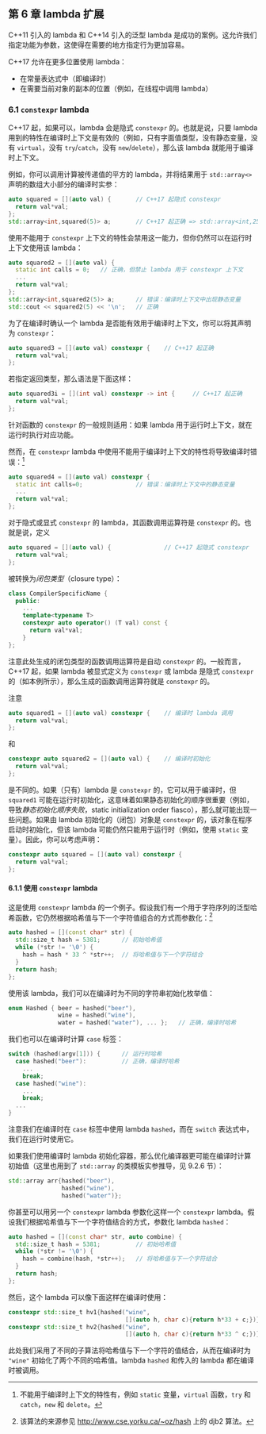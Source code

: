 ## 第 6 章    lambda 扩展

C++11 引入的 lambda 和 C++14 引入的泛型 lambda 是成功的案例。这允许我们指定功能为参数，这使得在需要的地方指定行为更加容易。

C++17 允许在更多位置使用 lambda：
+ 在常量表达式中（即编译时）
+ 在需要当前对象的副本的位置（例如，在线程中调用 lambda）

### 6.1    `constexpr` lambda

C++17 起，如果可以，lambda 会是隐式 `constexpr` 的。也就是说，只要 lambda 用到的特性在编译时上下文是有效的（例如，只有字面值类型，没有静态变量，没有 `virtual`，没有 `try`/`catch`，没有 `new`/`delete`），那么该 lambda 就能用于编译时上下文。

例如，你可以调用计算被传递值的平方的 lambda，并将结果用于 `std::array<>` 声明的数组大小部分的编译时实参：

```c++
auto squared = [](auto val) {       // C++17 起隐式 constexpr
  return val*val;
};
std::array<int,squared(5)> a;       // C++17 起正确 => std::array<int,25>
```

使用不能用于 `constexpr` 上下文的特性会禁用这一能力，但你仍然可以在运行时上下文使用该 lambda：

```c++
auto squared2 = [](auto val) {
  static int calls = 0;   // 正确，但禁止 lambda 用于 constexpr 上下文
  ...
  return val*val;
};
std::array<int,squared2(5)> a;      // 错误：编译时上下文中出现静态变量
std::cout << squared2(5) << '\n';   // 正确
```

为了在编译时确认一个 lambda 是否能有效用于编译时上下文，你可以将其声明为 `constexpr`：

```c++
auto squared3 = [](auto val) constexpr {    // C++17 起正确
  return val*val;
};
```

若指定返回类型，那么语法是下面这样：

```c++
auto squared3i = [](int val) constexpr -> int {     // C++17 起正确
  return val*val;
};
```

针对函数的 `constexpr` 的一般规则适用：如果 lambda 用于运行时上下文，就在运行时执行对应功能。

然而，在 `constexpr` lambda 中使用不能用于编译时上下文的特性将导致编译时错误：[^1]

```c++
auto squared4 = [](auto val) constexpr {
  static int calls=0;               // 错误：编译时上下文中的静态变量
  ...
  return val*val;
};
```

[^1]:不能用于编译时上下文的特性有，例如 `static` 变量，`virtual` 函数，`try` 和 `catch`，`new` 和 `delete`。

对于隐式或显式 `constexpr` 的 lambda，其函数调用运算符是 `constexpr` 的。也就是说，定义

```c++
auto squared = [](auto val) {               // C++17 起隐式 constexpr
  return val*val;
};
```

被转换为*闭包类型*（closure type）：

```c++
class CompilerSpecificName {
  public:
    ...
    template<typename T>
    constexpr auto operator() (T val) const {
      return val*val;
    }
};
```

注意此处生成的闭包类型的函数调用运算符是自动 `constexpr` 的。一般而言，C++17 起，如果 lambda 被显式定义为 `constexpr` 或 lambda 是隐式 `constexpr` 的（如本例所示），那么生成的函数调用运算符就是 `constexpr` 的。

注意

```c++
auto squared1 = [](auto val) constexpr {    // 编译时 lambda 调用
  return val*val;
};
```

和

```c++
constexpr auto squared2 = [](auto val) {    // 编译时初始化
  return val*val;
};
```

是不同的。如果（只有）lambda 是 `constexpr` 的，它可以用于编译时，但 `squared1` 可能在运行时初始化，这意味着如果静态初始化的顺序很重要（例如，导致*静态初始化顺序失败*，static initialization order fiasco），那么就可能出现一些问题。如果由 lambda 初始化的（闭包）对象是 `constexpr` 的，该对象在程序启动时初始化，但该 lambda 可能仍然只能用于运行时（例如，使用 `static` 变量）。因此，你可以考虑声明：

```c++
constexpr auto squared = [](auto val) constexpr {
  return val*val;
};
```

#### 6.1.1    使用 `constexpr` lambda

这是使用 `constexpr` lambda 的一个例子。假设我们有一个用于字符序列的泛型哈希函数，它仍然根据哈希值与下一个字符值组合的方式而参数化：[^2]

```c++
auto hashed = [](const char* str) {
  std::size_t hash = 5381;      // 初始哈希值
  while (*str != '\0') {
    hash = hash * 33 ^ *str++;  // 将哈希值与下一个字符结合
  }
  return hash;
};
```

[^2]:该算法的来源参见 http://www.cse.yorku.ca/~oz/hash 上的 djb2 算法。

使用该 lambda，我们可以在编译时为不同的字符串初始化枚举值：

```c++
enum Hashed { beer = hashed("beer"),
              wine = hashed("wine"),
              water = hashed("water"), ... };   // 正确，编译时哈希
```

我们也可以在编译时计算 `case` 标签：

```c++
switch (hashed(argv[1])) {      // 运行时哈希
  case hashed("beer"):          // 正确，编译时哈希
    ...
    break;
  case hashed("wine"):
    ...
    break;
  ...
}
```

注意我们在编译时在 `case` 标签中使用 lambda `hashed`，而在 `switch` 表达式中，我们在运行时使用它。

如果我们使用编译时 lambda 初始化容器，那么优化编译器更可能在编译时计算初始值（这里也用到了 `std::array` 的类模板实参推导，见 9.2.6 节）：

```c++
std::array arr{hashed("beer"),
               hashed("wine"),
               hashed("water")};
```

你甚至可以用另一个 `constexpr` lambda 参数化这样一个 `constexpr` lambda。假设我们根据哈希值与下一个字符值结合的方式，参数化 lambda `hashed`：

```c++
auto hashed = [](const char* str, auto combine) {
  std::size_t hash = 5381;          // 初始哈希值
  while (*str != '\0') {
    hash = combine(hash, *str++);   // 将哈希值与下一个字符结合
  }
  return hash;
};
```

然后，这个 lambda 可以像下面这样在编译时使用：

```c++
constexpr std::size_t hv1{hashed("wine",
                                 [](auto h, char c){return h*33 + c;})};
constexpr std::size_t hv2{hashed("wine",
                                 [](auto h, char c){return h*33 ^ c;})};
```

此处我们采用了不同的子算法将哈希值与下一个字符的值结合，从而在编译时为 `"wine"` 初始化了两个不同的哈希值。lambda `hashed` 和传入的 lambda 都在编译时被调用。